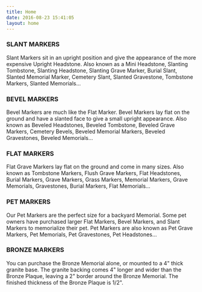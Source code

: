 ```yaml
---
title: Home
date: 2016-08-23 15:41:05
layout: home
---
```

### SLANT MARKERS ###
Slant Markers sit in an upright position and give the appearance of the more expensive Upright Headstone. Also known as a Mini Headstone, Slanting Tombstone, Slanting Headstone, Slanting Grave Marker, Burial Slant, Slanted Memorial Marker, Cemetery Slant, Slanted Gravestone, Tombstone Markers, Slanted Memorials…

### BEVEL MARKERS ###
Bevel Markers are much like the Flat Marker. Bevel Markers lay flat on the ground and have a slanted face to give a small upright appearance. Also known as Beveled Headstones, Beveled Tombstone, Beveled Grave Markers, Cemetery Bevels, Beveled Memorial Markers, Beveled Gravestones, Beveled Memorials…

### FLAT MARKERS ###
Flat Grave Markers lay flat on the ground and come in many sizes. Also known as Tombstone Markers, Flush Grave Markers, Flat Headstones, Burial Markers, Grave Markers, Grass Markers, Memorial Markers, Grave Memorials, Gravestones, Burial Markers, Flat Memorials…

### PET MARKERS ###
Our Pet Markers are the perfect size for a backyard Memorial. Some pet owners have purchased larger Flat Markers, Bevel Markers, and Slant Markers to memorialize their pet. Pet Markers are also known as Pet Grave Markers, Pet Memorials, Pet Gravestones, Pet Headstones…

### BRONZE MARKERS ###
You can purchase the Bronze Memorial alone, or mounted to a 4" thick granite base. The granite backing comes 4" longer and wider than the Bronze Plaque, leaving a 2" border around the Bronze Memorial. The finished thickness of the Bronze Plaque is 1/2".